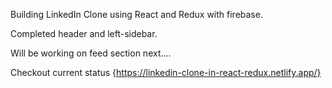 Building LinkedIn Clone using React and Redux with firebase.

Completed header and left-sidebar.

Will be working on feed section next....

Checkout current status {https://linkedin-clone-in-react-redux.netlify.app/}


